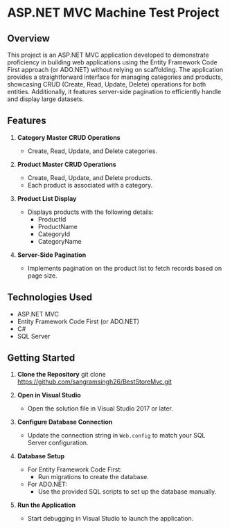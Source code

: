 # ASP.NET MVC Machine Test Project

## Overview
This project is an ASP.NET MVC application developed to demonstrate proficiency in building web applications using the Entity Framework Code First approach (or ADO.NET) without relying on scaffolding. The application provides a straightforward interface for managing categories and products, showcasing CRUD (Create, Read, Update, Delete) operations for both entities. Additionally, it features server-side pagination to efficiently handle and display large datasets.
## Features

1. **Category Master CRUD Operations**
   - Create, Read, Update, and Delete categories.

2. **Product Master CRUD Operations**
   - Create, Read, Update, and Delete products.
   - Each product is associated with a category.

3. **Product List Display**
   - Displays products with the following details:
     - ProductId
     - ProductName
     - CategoryId
     - CategoryName

4. **Server-Side Pagination**
   - Implements pagination on the product list to fetch records based on page size.

## Technologies Used

- ASP.NET MVC
- Entity Framework Code First (or ADO.NET)
- C#
- SQL Server

## Getting Started

1. **Clone the Repository**
   git clone https://github.com/sangramsingh26/BestStoreMvc.git

2. **Open in Visual Studio**
   - Open the solution file in Visual Studio 2017 or later.

3. **Configure Database Connection**
   - Update the connection string in `Web.config` to match your SQL Server configuration.

4. **Database Setup**
   - For Entity Framework Code First:
     - Run migrations to create the database.
   - For ADO.NET:
     - Use the provided SQL scripts to set up the database manually.

5. **Run the Application**
   - Start debugging in Visual Studio to launch the application.


